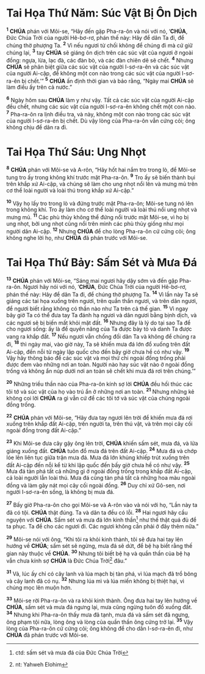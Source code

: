 # Tai Họa Thứ Năm: Súc Vật Bị Ôn Dịch
<sup><b>1</b></sup> **CHÚA** phán với Môi-se, “Hãy đến gặp Pha-ra-ôn và nói với nó, ‘**CHÚA**, Đức Chúa Trời của người Hê-bơ-rơ, phán thế này: Hãy để dân Ta đi, để chúng thờ phượng Ta. <sup><b>2</b></sup> Vì nếu ngươi từ chối không để chúng đi mà cứ giữ chúng lại, <sup><b>3</b></sup> tay **CHÚA** sẽ giáng ôn dịch trên các súc vật của ngươi ở ngoài đồng: ngựa, lừa, lạc đà, các đàn bò, và các đàn chiên dê sẽ chết. <sup><b>4</b></sup> Nhưng **CHÚA** sẽ phân biệt giữa các súc vật của người I-sơ-ra-ên và các súc vật của người Ai-cập, để không một con nào trong các súc vật của người I-sơ-ra-ên bị chết.’” <sup><b>5</b></sup> **CHÚA** ấn định thời gian và bảo rằng, “Ngày mai **CHÚA** sẽ làm điều ấy trên cả nước.”

<sup><b>6</b></sup> Ngày hôm sau **CHÚA** làm y như vậy. Tất cả các súc vật của người Ai-cập đều chết, nhưng các súc vật của người I-sơ-ra-ên không chết một con nào. <sup><b>7</b></sup> Pha-ra-ôn ra lịnh điều tra, và này, không một con nào trong các súc vật của người I-sơ-ra-ên bị chết. Dù vậy lòng của Pha-ra-ôn vẫn cứng cỏi; ông không chịu để dân ra đi.


# Tai Họa Thứ Sáu: Ung Nhọt
<sup><b>8</b></sup> **CHÚA** phán với Môi-se và A-rôn, “Hãy hốt hai nắm tro trong lò, để Môi-se tung tro ấy trong không khí trước mặt Pha-ra-ôn. <sup><b>9</b></sup> Tro ấy sẽ biến thành bụi trên khắp xứ Ai-cập, và chúng sẽ làm cho ung nhọt nổi lên và mưng mủ trên cơ thể loài người và loài thú trong khắp xứ Ai-cập.”

<sup><b>10</b></sup> Vậy họ lấy tro trong lò và đứng trước mặt Pha-ra-ôn; Môi-se tung nó lên trong không khí. Tro ấy làm cho cơ thể loài người và loài thú nổi ung nhọt và mưng mủ. <sup><b>11</b></sup> Các phù thủy không thể đứng nổi trước mặt Môi-se, vì họ bị ung nhọt, bởi ung nhọt cũng nổi trên mình các phù thủy giống như mọi người dân Ai-cập. <sup><b>12</b></sup> Nhưng **CHÚA** để cho lòng Pha-ra-ôn cứ cứng cỏi; ông không nghe lời họ, như **CHÚA** đã phán trước với Môi-se.


# Tai Họa Thứ Bảy: Sấm Sét và Mưa Đá
<sup><b>13</b></sup> **CHÚA** phán với Môi-se, “Sáng mai ngươi hãy dậy sớm và đến gặp Pha-ra-ôn. Ngươi hãy nói với nó, ‘**CHÚA**, Đức Chúa Trời của người Hê-bơ-rơ, phán thế này: Hãy để dân Ta đi, để chúng thờ phượng Ta. <sup><b>14</b></sup> Vì lần này Ta sẽ giáng các tai họa xuống trên ngươi, trên quần thần ngươi, và trên dân ngươi, để ngươi biết rằng không có thần nào như Ta trên cả thế gian. <sup><b>15</b></sup> Vì ngay bây giờ Ta có thể đưa tay Ta đánh hạ ngươi và dân ngươi bằng bịnh dịch, và các ngươi sẽ bị biến mất khỏi mặt đất. <sup><b>16</b></sup> Nhưng đây là lý do tại sao Ta để cho ngươi sống: ấy là để quyền năng của Ta được bày tỏ và danh Ta được vang ra khắp đất. <sup><b>17</b></sup> Nếu ngươi vẫn chống đối dân Ta và không để chúng ra đi, <sup><b>18</b></sup> thì ngày mai, vào giờ này, Ta sẽ khiến mưa đá lớn đổ xuống trên đất Ai-cập, đến nỗi từ ngày lập quốc cho đến bây giờ chưa hề có như vậy. <sup><b>19</b></sup> Vậy hãy thông báo để các súc vật và mọi thứ chi ngoài đồng trống phải được đem vào những nơi an toàn. Người nào hay súc vật nào ở ngoài đồng trống và không ẩn núp dưới nơi an toàn sẽ chết khi mưa đá rơi trên chúng.’”

<sup><b>20</b></sup> Những triều thần nào của Pha-ra-ôn kính sợ lời **CHÚA** đều hối thúc các tôi tớ và súc vật của họ vào trú ẩn ở những nơi an toàn. <sup><b>21</b></sup> Nhưng những kẻ không coi lời **CHÚA** ra gì vẫn cứ để các tôi tớ và súc vật của chúng ngoài đồng trống.

<sup><b>22</b></sup> **CHÚA** phán với Môi-se, “Hãy đưa tay ngươi lên trời để khiến mưa đá rơi xuống trên khắp đất Ai-cập, trên người ta, trên thú vật, và trên mọi cây cối ngoài đồng trong đất Ai-cập.”

<sup><b>23</b></sup> Khi Môi-se đưa cây gậy ông lên trời, **CHÚA** khiến sấm sét, mưa đá, và lửa giáng xuống đất. **CHÚA** tuôn đổ mưa đá trên đất Ai-cập. <sup><b>24</b></sup> Mưa đá và chớp lóe lên liên tục giữa trận mưa đá. Mưa đá lớn khủng khiếp trút xuống trên đất Ai-cập đến nỗi kể từ khi lập quốc đến bấy giờ chưa hề có như vậy. <sup><b>25</b></sup> Mưa đá tàn phá tất cả những gì ở ngoài đồng trống trong khắp đất Ai-cập, cả loài người lẫn loài thú. Mưa đá cũng tàn phá tất cả những hoa màu ngoài đồng và làm gãy nát mọi cây cối ngoài đồng. <sup><b>26</b></sup> Duy chỉ xứ Gô-sen, nơi người I-sơ-ra-ên sống, là không bị mưa đá.

<sup><b>27</b></sup> Bấy giờ Pha-ra-ôn cho gọi Môi-se và A-rôn vào và nói với họ, “Lần này ta đã có tội. **CHÚA** thật đúng. Ta và dân ta đều có lỗi. <sup><b>28</b></sup> Hai ngươi hãy cầu nguyện với **CHÚA**. Sấm sét và mưa đá lớn kinh thần[^1-8fcd39fa-0c30-419b-a59e-7c038fc27371] như thế thật quá đủ để ta phục. Ta để cho các ngươi đi. Các ngươi không cần phải ở đây thêm nữa.”

<sup><b>29</b></sup> Môi-se nói với ông, “Khi tôi ra khỏi kinh thành, tôi sẽ đưa hai tay lên hướng về **CHÚA**; sấm sét sẽ ngừng, mưa đá sẽ dứt, để bệ hạ biết rằng thế gian này thuộc về **CHÚA**. <sup><b>30</b></sup> Nhưng tôi biết bệ hạ và quần thần của bệ hạ vẫn chưa kính sợ **CHÚA** là Đức Chúa Trời[^2-8fcd39fa-0c30-419b-a59e-7c038fc27371] đâu.”

<sup><b>31</b></sup> Vả, lúc ấy chỉ có cây lanh và lúa mạch bị tàn phá, vì lúa mạch đã trổ bông và cây lanh đã có nụ. <sup><b>32</b></sup> Nhưng lúa mì và lúa miến không bị thiệt hại, vì chúng mọc lên muộn hơn.

<sup><b>33</b></sup> Môi-se rời Pha-ra-ôn và ra khỏi kinh thành. Ông đưa hai tay lên hướng về **CHÚA**, sấm sét và mưa đá ngưng lại, mưa cũng ngừng tuôn đổ xuống đất. <sup><b>34</b></sup> Nhưng khi Pha-ra-ôn thấy mưa đã tạnh, mưa đá và sấm sét đã ngưng, ông phạm tội nữa, lòng ông và lòng của quần thần ông cứng trở lại. <sup><b>35</b></sup> Vậy lòng của Pha-ra-ôn cứ cứng cỏi; ông không để cho dân I-sơ-ra-ên đi, như **CHÚA** đã phán trước với Môi-se.

[^1-8fcd39fa-0c30-419b-a59e-7c038fc27371]: ctd: sấm sét và mưa đá của Đức Chúa Trời
[^2-8fcd39fa-0c30-419b-a59e-7c038fc27371]: nt: Yahweh Elohim